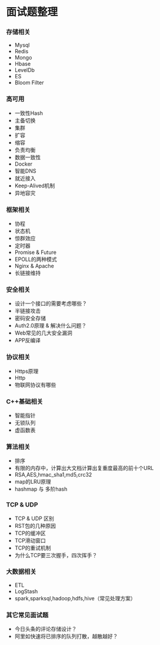 # 面试题整理

### 存储相关
* Mysql
* Redis
* Mongo
* Hbase
* LevelDb
* ES
* Bloom Filter
### 高可用
* 一致性Hash
* 主备切换
* 集群
* 扩容
* 缩容
* 负责均衡
* 数据一致性
* Docker
* 智能DNS
* 就近接入
* Keep-Alived机制
* 异地容灾

### 框架相关
* 协程
* 状态机
* 惊群效应
* 定时器
* Promise & Future
* EPOLL的两种模式
* Nginx & Apache
* 长链接维持

### 安全相关
* 设计一个接口的需要考虑哪些？
* 半链接攻击
* 密码安全存储
* Auth2.0原理 & 解决什么问题？
* Web常见的几大安全漏洞
* APP反编译

### 协议相关
* Https原理 
* Http
* 物联网协议有哪些

### C++基础相关
* 智能指针
* 无锁队列
* 虚函数表

### 算法相关
* 排序
* 有限的内存中，计算出大文档计算出复重度最高的前十个URL
* RSA,AES,hmac_sha1,md5,crc32
* map的LRU原理
* hashmap 与 多阶hash

### TCP & UDP
* TCP & UDP 区别
* RST包的几种原因
* TCP的缓冲区
* TCP滑动窗口
* TCP的重试机制
* 为什么TCP要三次握手，四次挥手？

### 大数据相关
* ETL
* LogStash
* spark,sparksql,hadoop,hdfs,hive（常见处理方案）

### 其它常见面试题
* 今日头条的评论存储设计？
* 阿里如快速将已排序的队列打散，越散越好？
